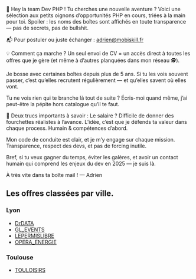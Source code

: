🎯 Hey la team Dev PHP !
Tu cherches une nouvelle aventure ? Voici une sélection aux petits oignons d’opportunités PHP en cours, triées à la main pour toi.
Spoiler : les noms des boîtes sont affichés en toute transparence — pas de secrets, pas de bullshit.

📬 Pour postuler ou juste échanger : adrien@mobiskill.fr

💡 Comment ça marche ?
Un seul envoi de CV = un accès direct à toutes les offres que je gère (et même à d’autres planquées dans mon réseau 🕵️).

Je bosse avec certaines boîtes depuis plus de 5 ans. Si tu les vois souvent passer, c’est qu’elles recrutent régulièrement — et qu’elles savent où elles vont.

Tu ne vois rien qui te branche là tout de suite ? Écris-moi quand même, j’ai peut-être la pépite hors catalogue qu’il te faut.

💬 Deux trucs importants à savoir :
Le salaire ? Difficile de donner des fourchettes réalistes à l’avance. L’idée, c’est que je défends ta valeur dans chaque process. Humain & compétences d’abord.

Mon code de conduite est clair, et je m’y engage sur chaque mission. Transparence, respect des devs, et pas de forcing inutile.

Bref, si tu veux gagner du temps, éviter les galères, et avoir un contact humain qui comprend les enjeux du dev en 2025 — je suis là.

À très vite dans ta boîte mail !
— Adrien

## Les offres classées par ville.

### Lyon
- [DrDATA](DrDATA.md)
- [GL_EVENTS](GL_EVENTS.md)
- [LEPERMISLIBRE](LEPERMISLIBRE.md)
- [OPERA_ENERGIE](OPERA_ENERGIE.md)

### Toulouse
- [TOULOISIRS](TOULOISIRS.md)

